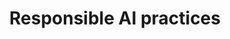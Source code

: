 ---
title: 'Responsible AI practices' 
acronym: MLRES
type: GL - Tier 1
webpage: 'https://ai.google/responsibilities/responsible-ai-practices/' 
---